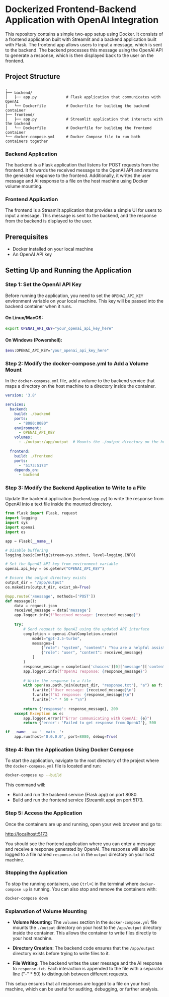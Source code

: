 
# Dockerized Frontend-Backend Application with OpenAI Integration

This repository contains a simple two-app setup using Docker. It consists of a frontend application built with Streamlit and a backend application built with Flask. The frontend app allows users to input a message, which is sent to the backend. The backend processes this message using the OpenAI API to generate a response, which is then displayed back to the user on the frontend.

## Project Structure
```
.
├── backend/
│   ├── app.py             # Flask application that communicates with OpenAI
│   └── Dockerfile         # Dockerfile for building the backend container
├── frontend/
│   ├── app.py             # Streamlit application that interacts with the backend
│   └── Dockerfile         # Dockerfile for building the frontend container
└── docker-compose.yml     # Docker Compose file to run both containers together
```

### Backend Application

The backend is a Flask application that listens for POST requests from the frontend. It forwards the received message to the OpenAI API and returns the generated response to the frontend. Additionally, it writes the user message and AI response to a file on the host machine using Docker volume mounting.

### Frontend Application

The frontend is a Streamlit application that provides a simple UI for users to input a message. This message is sent to the backend, and the response from the backend is displayed to the user.

## Prerequisites

- Docker installed on your local machine
- An OpenAI API key

## Setting Up and Running the Application

### Step 1: Set the OpenAI API Key

Before running the application, you need to set the `OPENAI_API_KEY` environment variable on your local machine. This key will be passed into the backend container when it runs.

#### On Linux/MacOS:

```bash
export OPENAI_API_KEY="your_openai_api_key_here"
```

#### On Windows (Powershell):
```bash
$env:OPENAI_API_KEY="your_openai_api_key_here"
```

### Step 2: Modify the docker-compose.yml to Add a Volume Mount

In the `docker-compose.yml` file, add a volume to the backend service that maps a directory on the host machine to a directory inside the container.

```yaml
version: '3.8'

services:
  backend:
    build: ./backend
    ports:
      - "8080:8080"
    environment:
      - OPENAI_API_KEY
    volumes:
      - ./output:/app/output  # Mounts the ./output directory on the host to /app/output in the container
  
  frontend:
    build: ./frontend
    ports:
      - "5173:5173"
    depends_on:
      - backend
```

### Step 3: Modify the Backend Application to Write to a File

Update the backend application (`backend/app.py`) to write the response from OpenAI into a text file inside the mounted directory.

```python
from flask import Flask, request
import logging
import sys
import openai
import os

app = Flask(__name__)

# Disable buffering
logging.basicConfig(stream=sys.stdout, level=logging.INFO)

# Set the OpenAI API key from environment variable
openai.api_key = os.getenv("OPENAI_API_KEY")

# Ensure the output directory exists
output_dir = "/app/output"
os.makedirs(output_dir, exist_ok=True)

@app.route('/message', methods=['POST'])
def message():
    data = request.json
    received_message = data['message']
    app.logger.info(f"Received message: {received_message}")
    
    try:
        # Send request to OpenAI using the updated API interface
        completion = openai.ChatCompletion.create(
            model="gpt-3.5-turbo",
            messages=[
                {"role": "system", "content": "You are a helpful assistant."},
                {"role": "user", "content": received_message}
            ]
        )
        response_message = completion['choices'][0]['message']['content']
        app.logger.info(f"OpenAI response: {response_message}")
        
        # Write the response to a file
        with open(os.path.join(output_dir, "response.txt"), "a") as f:
            f.write(f"User message: {received_message}\n")
            f.write(f"AI response: {response_message}\n")
            f.write("-" * 50 + "\n")
        
        return {'response': response_message}, 200
    except Exception as e:
        app.logger.error(f"Error communicating with OpenAI: {e}")
        return {'error': 'Failed to get response from OpenAI'}, 500

if __name__ == '__main__':
    app.run(host='0.0.0.0', port=8080, debug=True)
```

### Step 4: Run the Application Using Docker Compose

To start the application, navigate to the root directory of the project where the `docker-compose.yml` file is located and run:

```bash
docker-compose up --build
```

This command will:

- Build and run the backend service (Flask app) on port 8080.
- Build and run the frontend service (Streamlit app) on port 5173.

### Step 5: Access the Application

Once the containers are up and running, open your web browser and go to:

[http://localhost:5173](http://localhost:5173)

You should see the frontend application where you can enter a message and receive a response generated by OpenAI. The response will also be logged to a file named `response.txt` in the `output` directory on your host machine.

### Stopping the Application

To stop the running containers, use `Ctrl+C` in the terminal where `docker-compose up` is running. You can also stop and remove the containers with:

```bash
docker-compose down
```

### Explanation of Volume Mounting

- **Volume Mounting:** The `volumes` section in the `docker-compose.yml` file mounts the `./output` directory on your host to the `/app/output` directory inside the container. This allows the container to write files directly to your host machine.

- **Directory Creation:** The backend code ensures that the `/app/output` directory exists before trying to write files to it.

- **File Writing:** The backend writes the user message and the AI response to `response.txt`. Each interaction is appended to the file with a separator line ("-" * 50) to distinguish between different requests.

This setup ensures that all responses are logged to a file on your host machine, which can be useful for auditing, debugging, or further analysis.
